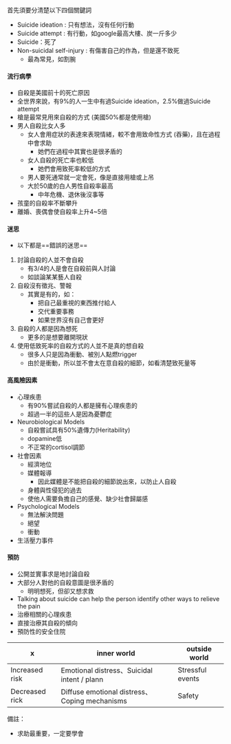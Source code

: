 首先須要分清楚以下四個關鍵詞
- Suicide ideation : 只有想法，沒有任何行動
- Suicide attempt : 有行動，如google最高大樓、炭一斤多少
- Suicide：死了
- Non-suicidal self-injury : 有傷害自己的作為，但是還不致死
	- 最為常見，如割腕

#### 流行病學
- 自殺是美國前十的死亡原因
- 全世界來說，有9%的人一生中有過Suicide ideation，2.5%做過Suicide attempt
- 槍是最常見用來自殺的方式 (美國50%都是使用槍)
- 男人自殺比女人多
	- 女人會用症狀的表達來表現情緒，較不會用致命性方式 (吞藥)，且在過程中會求助
		- 她們在過程中其實也是很矛盾的
	- 女人自殺的死亡率也較低
		- 她們會用致死率較低的方式
	- 男人要死通常就一定會死，像是直接用槍或上吊
	- 大於50歲的白人男性自殺率最高
		- 中年危機、退休後沒事等
- 孩童的自殺率不斷攀升
-  離婚、喪偶會使自殺率上升4~5倍

#### 迷思
- 以下都是==錯誤的迷思==
1. 討論自殺的人並不會自殺
	- 有3/4的人是會在自殺前與人討論
	- 如談論某某藝人自殺
2. 自殺沒有徵兆、警報
	- 其實是有的，如：
		- 把自己最重視的東西推付給人
		- 交代重要事務
		- 如果世界沒有自己會更好
3. 自殺的人都是因為想死
	- 更多的是想要離開現狀
4. 使用低致死率的自殺方式的人並不是真的想自殺
	- 很多人只是因為衝動、被別人點燃trigger
	- 由於是衝動，所以並不會太在意自殺的細節，如看清楚致死量等



#### 高風險因素
- 心理疾患
	- 有90%嘗試自殺的人都是擁有心理疾患的
	- 超過一半的這些人是因為憂鬱症
- Neurobiological Models
	- 自殺嘗試具有50%遺傳力(Heritability)
	- dopamine低
	- 不正常的cortisol調節
- 社會因素
	- 經濟地位
	- 媒體報導
		-  因此媒體是不能把自殺的細節說出來，以防止人自殺
	- 身體與性侵犯的過去
	- 使他人需要負擔自己的感覺、缺少社會歸屬感
- Psychological Models
	- 無法解決問題
	- 絕望
	- 衝動
- 生活壓力事件

#### 預防
- 公開並實事求是地討論自殺
- 大部分人對他的自殺意圖是很矛盾的
	- 明明想死，但卻又想求救
- Talking about suicide can help the person identify other ways to relieve the pain
- 治療相關的心理疾患
- 直接治療其自殺的傾向
- 預防性的安全住院

x | inner world | outside world
--|--|--
Increased risk | Emotional distress、Suicidal intent / plann | Stressful events
Decreased rick | Diffuse emotional distress、Coping mechanisms | Safety | Support



備註：
- 求助最重要，一定要學會